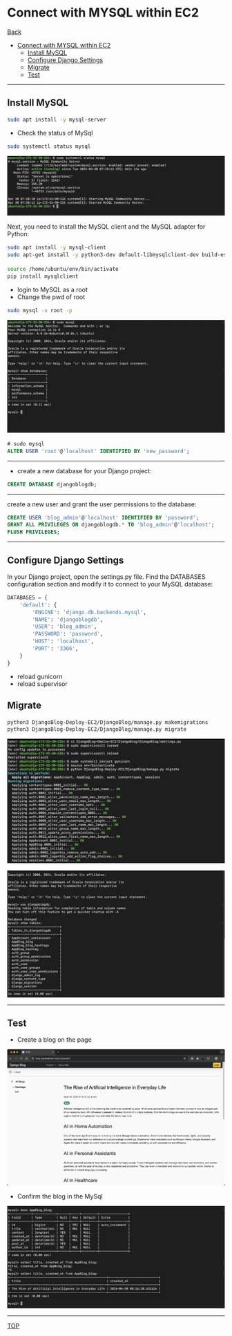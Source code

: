 # Connect with MYSQL within EC2

[Back](../../README.md)

- [Connect with MYSQL within EC2](#connect-with-mysql-within-ec2)
  - [Install MySQL](#install-mysql)
  - [Configure Django Settings](#configure-django-settings)
  - [Migrate](#migrate)
  - [Test](#test)

---

## Install MySQL

```sh
sudo apt install -y mysql-server
```

- Check the status of MySql

```sh
sudo systemctl status mysql
```

![pic](./pic/pic01.png)

Next, you need to install the MySQL client and the MySQL adapter for Python:

```sh
sudo apt install -y mysql-client
sudo apt-get install -y python3-dev default-libmysqlclient-dev build-essential pkg-config

source /home/ubuntu/env/bin/activate
pip install mysqlclient
```

- login to MySQL as a root
- Change the pwd of root

```sh
sudo mysql -u root -p
```

![pic](./pic/pic02.png)



```sql
# sudo mysql
ALTER USER 'root'@'localhost' IDENTIFIED BY 'new_password';
```

---

- create a new database for your Django project:

```sql
CREATE DATABASE djangoblogdb;
```

---

create a new user and grant the user permissions to the database:

```sql
CREATE USER 'blog_admin'@'localhost' IDENTIFIED BY 'password';
GRANT ALL PRIVILEGES ON djangoblogdb.* TO 'blog_admin'@'localhost';
FLUSH PRIVILEGES;
```

---

## Configure Django Settings

In your Django project, open the settings.py file. Find the DATABASES configuration section and modify it to connect to your MySQL database:

```python
DATABASES = {
    'default': {
        'ENGINE': 'django.db.backends.mysql',
        'NAME': 'djangoblogdb',
        'USER': 'blog_admin',
        'PASSWORD': 'password',
        'HOST': 'localhost',
        'PORT': '3306',
    }
}
```

- reload gunicorn
- reload supervisor

## Migrate

```sh
python3 DjangoBlog-Deploy-EC2/DjangoBlog/manage.py makemigrations
python3 DjangoBlog-Deploy-EC2/DjangoBlog/manage.py migrate
```

![pic](./pic/pic03.png)

![pic](./pic/pic04.png)

---

## Test

- Create a blog on the page

![pic](./pic/pic05.png)

- Confirm the blog in the MySql

![pic](./pic/pic06.png)

---

[TOP](#connect-with-mysql-within-ec2)
